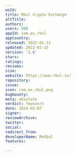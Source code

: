 ```yaml
---
wsId: 
title: Rbul Crypto Exchange
altTitle: 
authors: 
users: 500
appId: com.ex.rbul
appCountry: 
released: 2022-01-11
updated: 2022-02-15
version: '1.6'
stars: 
ratings: 
reviews: 
size: 
website: https://www.rbul.io/
repository: 
issue: 
icon: com.ex.rbul.png
bugbounty: 
meta: obsolete
verdict: fewusers
date: 2024-02-07
signer: 
reviewArchive: 
twitter: 
social: 
redirect_from: 
developerName: Redbul
features: 

---
```


